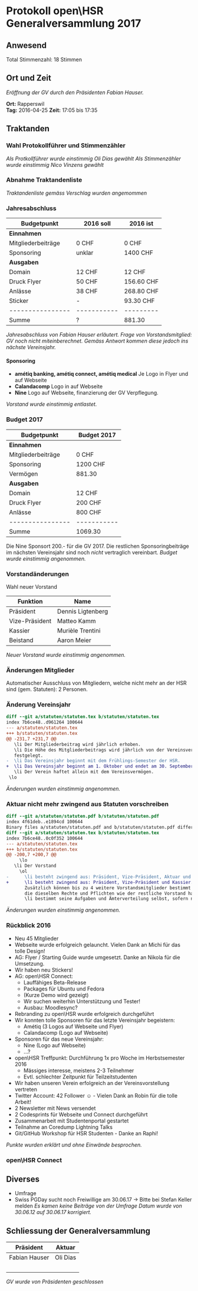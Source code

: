 # Protokoll open\HSR Generalversammlung 2017

## Anwesend

Total Stimmenzahl: 18 Stimmen 

## Ort und Zeit

*Eröffnung der GV durch den Präsidenten Fabian Hauser.*

**Ort:** Rapperswil  
**Tag:** 2016-04-25
**Zeit:** 17:05 bis 17:35

## Traktanden

### Wahl Protokollführer und Stimmenzähler
*Als Protkollführer wurde einstimmig Oli Dias gewählt*
*Als Stimmenzähler wurde einstimmig Nico Vinzens gewählt*
### Abnahme Traktandenliste 
*Traktandenliste gemäss Verschlag wurden angemommen*
### Jahresabschluss

Budgetpunkt     | 2016 soll | 2016 ist |
----------------|---------- |--------- |
**Einnahmen**   |           |
Mitgliederbeiträge | 0 CHF  | 0 CHF
Sponsoring      | unklar    | 1400 CHF
**Ausgaben**    |           |
Domain          | 12 CHF    | 12 CHF
Druck Flyer     | 50 CHF    | 156.60 CHF
Anlässe         | 38 CHF    | 268.80 CHF
Sticker         | -         | 93.30 CHF
----------------|-----------|--------- |
Summe           | ?         | 881.30 

*Jahresabschluss von Fabian Hauser erläutert.*
*Frage von Vorstandsmitglied: GV noch nicht miteinberechnet. Gemäss Antwort kommen diese jedoch ins nächste Vereinsjahr.*
#### Sponsoring

- **amétiq banking, amétiq connect, amétiq medical**
  Je Logo in Flyer und auf Webseite
- **Calandacomp**
  Logo in auf Webseite
- **Nine**
  Logo auf Webseite, finanzierung der GV Verpflegung.

*Vorstand wurde einstimmig entlastet.*

### Budget 2017

Budgetpunkt     | Budget 2017
----------------|------------
**Einnahmen**   |
Mitgliederbeiträge | 0 CHF
Sponsoring      | 1200 CHF
Vermögen        | 881.30
**Ausgaben**    |
Domain          | 12 CHF
Druck Flyer     | 200 CHF
Anlässe         | 800 CHF
----------------|-----------|
Summe           | 1069.30   |


Die Nine Sponsort 200.- für die GV 2017.
Die restlichen Sponsoringbeiträge im nächsten Vereinsjahr sind noch *nicht* vertraglich vereinbart.
*Budget wurde einstimmig angenommen.* 
### Vorstandänderungen

Wahl neuer Vorstand

Funktion  | Name
----------|---------------
Präsident | Dennis Ligtenberg
Vize-Präsident | Matteo Kamm
Kassier | Murièle Trentini
Beistand | Aaron Meier

*Neuer Vorstand wurde einstimmig angenommen.*

### Änderungen Mitglieder

Automatischer Ausschluss von Mitgliedern, welche nicht mehr an der HSR sind (gem. Statuten): 2 Personen.

### Änderung Vereinsjahr

```diff
diff --git a/statuten/statuten.tex b/statuten/statuten.tex
index 7b6ce48..d961264 100644
--- a/statuten/statuten.tex
+++ b/statuten/statuten.tex
@@ -231,7 +231,7 @@
   \li Der Mitgliederbeitrag wird jährlich erhoben.
   \li Die Höhe des Mitgliederbeitrags wird jährlich von der Vereinsversammlung
   festgelegt.
-  \li Das Vereinsjahr beginnt mit dem Frühlings-Semester der HSR.
+  \li Das Vereinsjahr beginnt am 1. Oktober und endet am 30. September.
   \li Der Verein haftet allein mit dem Vereinsvermögen.
 \lo
```
*Änderungen wurden einstimmig angenommen.*

### Aktuar nicht mehr zwingend aus Statuten vorschreiben

```diff
diff --git a/statuten/statuten.pdf b/statuten/statuten.pdf
index 4f61deb..e1894cd 100644
Binary files a/statuten/statuten.pdf and b/statuten/statuten.pdf differ
diff --git a/statuten/statuten.tex b/statuten/statuten.tex
index 7b6ce48..0c0f352 100644
--- a/statuten/statuten.tex
+++ b/statuten/statuten.tex
@@ -200,7 +200,7 @@
     \lo
   \li Der Vorstand
     \ol
-      \li besteht zwingend aus: Präsident, Vize-Präsident, Aktuar und Kassier.
+      \li besteht zwingend aus: Präsident, Vize-Präsident und Kassier.
       Zusätzlich können bis zu 4 weitere Vorstandsmitglieder bestimmt werden,
       die dieselben Rechte und Pflichten wie der restliche Vorstand haben.
       \li bestimmt seine Aufgaben und Ämterverteilung selbst, sofern nicht von
```
*Änderungen wurden einstimmig angenommen.*

### Rückblick 2016

- Neu 45 Mitglieder
- Webseite wurde erfolgreich gelauncht. Vielen Dank an Michi für das tolle Design!
- AG: Flyer / Starting Guide wurde umgesetzt. Danke an Nikola für die Umsetzung.
- Wir haben neu Stickers!
- AG: open\HSR Connect:
  - Lauffähiges Beta-Release
  - Packages für Ubuntu und Fedora
  - (Kurze Demo wird gezeigt)
  - Wir suchen weiterhin Unterstützung und Tester!
  - Ausbau: Moodlesync?
- Rebranding zu open\HSR wurde erfolgreich durchgeführt
- Wir konnten tolle Sponsoren für das letzte Vereinsjahr begeistern:
  - Amétiq (3 Logos auf Webseite und Flyer)
  - Calandacomp (Logo auf Webseite)
- Sponsoren für das neue Vereinsjahr:
  - Nine (Logo auf Webseite)
  - ...?
- open\HSR Treffpunkt: Durchführung 1x pro Woche im Herbstsemester 2016
  - Mässiges interesse, meistens 2-3 Teilnehmer
  - Evtl. schlechter Zeitpunkt für Teilzeitstudenten
- Wir haben unseren Verein erfolgreich an der Vereinsvorstellung vertreten
- Twitter Account: 42 Follower ☺️ - Vielen Dank an Robin für die tolle Arbeit!
- 2 Newsletter mit News versendet
- 2 Codesprints für Webseite und Connect durchgeführt
- Zusammenarbeit mit Studentenportal gestartet
- Teilnahme an Coredump Lightning Talks
- Git/GitHub Workshop für HSR Studenten - Danke an Raphi!

*Punkte wurden erklärt und ohne Einwände besprochen.* 

### open\HSR Connect

## Diverses

- Umfrage
- Swiss PGDay sucht noch Freiwillige am 30.06.17 -> Bitte bei Stefan Keller melden
*Es kamen keine Beiträge von der Umfrage*
*Datum wurde von 30.06.12 auf 30.06.17 korrigiert.*


## Schliessung der Generalversammlung

Präsident | Aktuar
------------|----------
Fabian Hauser | Oli Dias
&nbsp; | &nbsp;

*GV wurde von Präsidenten geschlossen*
